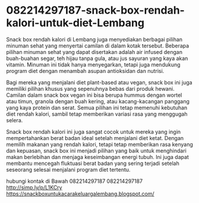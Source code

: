 # 082214297187-snack-box-rendah-kalori-untuk-diet-Lembang
Snack box rendah kalori di Lembang juga menyediakan berbagai pilihan minuman sehat yang menyertai camilan di dalam kotak tersebut. Beberapa pilihan minuman sehat yang dapat disertakan adalah air infused dengan buah-buahan segar, teh hijau tanpa gula, atau jus sayuran yang kaya akan vitamin. Minuman ini tidak hanya menyegarkan, tetapi juga mendukung program diet dengan menambah asupan antioksidan dan nutrisi.

Bagi mereka yang menjalani diet plant-based atau vegan, snack box ini juga memiliki pilihan khusus yang sepenuhnya bebas dari produk hewani. Camilan dalam snack box vegan ini bisa berupa hummus dengan wortel atau timun, granola dengan buah kering, atau kacang-kacangan panggang yang kaya protein dan serat. Semua pilihan ini tetap memenuhi kebutuhan diet rendah kalori, sambil tetap memberikan variasi rasa yang menggugah selera.

Snack box rendah kalori ini juga sangat cocok untuk mereka yang ingin mempertahankan berat badan ideal setelah menjalani diet ketat. Dengan memilih makanan yang rendah kalori, tetapi tetap memberikan rasa kenyang dan kepuasan, snack box ini menjadi pilihan yang baik untuk menghindari makan berlebihan dan menjaga keseimbangan energi tubuh. Ini juga dapat membantu mencegah fluktuasi berat badan yang sering terjadi setelah seseorang selesai menjalani program diet tertentu.


hubungi kontak di Bawah
082214297187
082214297187
http://simp.ly/p/L1KCry
https://snackboxuntukacarakeluargalembang.blogspot.com/

